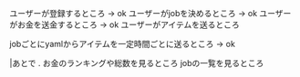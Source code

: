 ユーザーが登録するところ -> ok
ユーザーがjobを決めるところ -> ok
ユーザーがお金を送金するところ -> ok
ユーザーがアイテムを送るところ

jobごとにyamlからアイテムを一定時間ごとに送るところ -> ok

|あとで
.
お金のランキングや総数を見るところ
jobの一覧を見るところ
